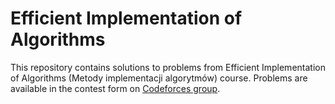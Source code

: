 # Efficient Implementation of Algorithms

This repository contains solutions to problems from Efficient Implementation of Algorithms (Metody
implementacji algorytmów) course. Problems are available in the contest form
on [Codeforces group](https://codeforces.com/group/dnrswkaLnn).
